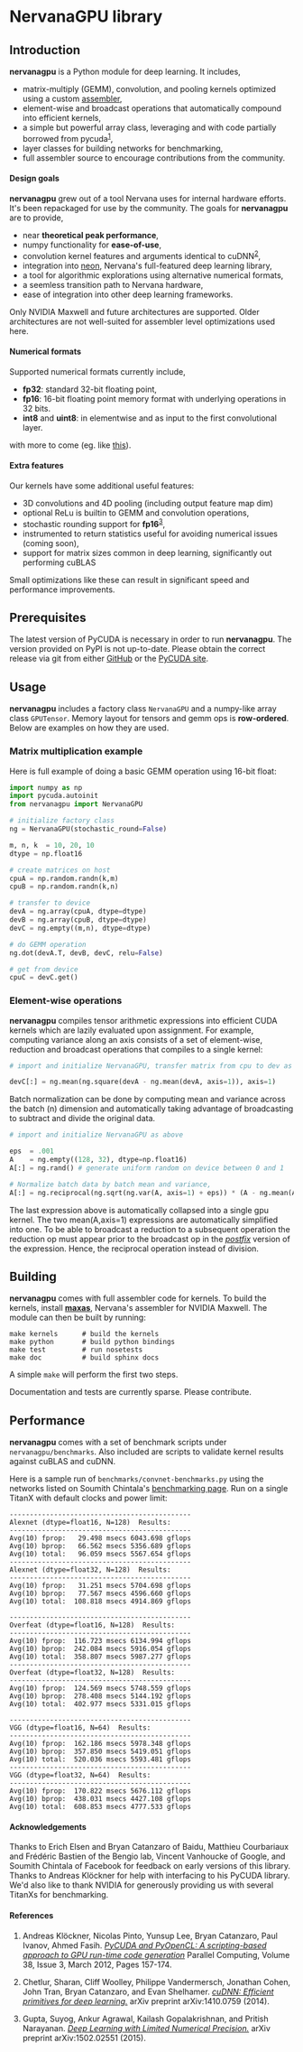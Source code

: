 # NervanaGPU library

## Introduction

**nervanagpu** is a Python module for deep learning. It includes,

- matrix-multiply (GEMM), convolution, and pooling kernels optimized using a custom [assembler](https://github.com/NervanaSystems/maxas),
- element-wise and broadcast operations that automatically compound into efficient kernels,
- a simple but powerful array class, leveraging and with code partially borrowed from pycuda<sup>[1](#refs)</sup>,
- layer classes for building networks for benchmarking,
- full assembler source to encourage contributions from the community.

#### Design goals

**nervanagpu** grew out of a tool Nervana uses for internal hardware efforts. It's been repackaged for use by the community. The goals for **nervanagpu** are to provide,

- near **theoretical peak performance**,
- numpy functionality for **ease-of-use**,
- convolution kernel features and arguments identical to cuDNN<sup>[2](#refs)</sup>,
- integration into [neon](https://github.com/NervanaSystems/neon), Nervana's full-featured deep learning library,
- a tool for algorithmic explorations using alternative numerical formats,
- a seemless transition path to Nervana hardware,
- ease of integration into other deep learning frameworks.

Only NVIDIA Maxwell and future architectures are supported. Older architectures are not well-suited for assembler level optimizations used here.

#### Numerical formats

Supported numerical formats currently include,

- **fp32**: standard 32-bit floating point,
- **fp16**: 16-bit floating point memory format with underlying operations in 32 bits.
- **int8** and **uint8**: in elementwise and as input to the first convolutional layer.

with more to come (eg. like [this](https://github.com/NervanaSystems/nervana-lib-gpu-performance-preview)).

#### Extra features

Our kernels have some additional useful features:

- 3D convolutions and 4D pooling (including output feature map dim)
- optional ReLu is builtin to GEMM and convolution operations,
- stochastic rounding support for **fp16**<sup>[3](#refs)</sup>,
- instrumented to return statistics useful for avoiding numerical issues (coming soon),
- support for matrix sizes common in deep learning, significantly out performing cuBLAS

Small optimizations like these can result in significant speed and performance improvements.

## Prerequisites

The latest version of PyCUDA is necessary in order to run **nervanagpu**.  The version provided on PyPI is not up-to-date.  Please obtain the correct release via git from either [GitHub](https://github.com/inducer/pycuda) or the [PyCUDA site](http://git.tiker.net/pycuda.git).

## Usage

**nervanagpu** includes a factory class `NervanaGPU` and a numpy-like array class `GPUTensor`. Memory layout for tensors and gemm ops is **row-ordered**. Below are examples on how they are used.

### Matrix multiplication example

Here is full example of doing a basic GEMM operation using 16-bit float:

```python
import numpy as np
import pycuda.autoinit
from nervanagpu import NervanaGPU

# initialize factory class
ng = NervanaGPU(stochastic_round=False)

m, n, k  = 10, 20, 10
dtype = np.float16

# create matrices on host
cpuA = np.random.randn(k,m)
cpuB = np.random.randn(k,n)

# transfer to device
devA = ng.array(cpuA, dtype=dtype)
devB = ng.array(cpuB, dtype=dtype)
devC = ng.empty((m,n), dtype=dtype)

# do GEMM operation
ng.dot(devA.T, devB, devC, relu=False)

# get from device
cpuC = devC.get()
```

### Element-wise operations

**nervanagpu** compiles tensor arithmetic expressions into efficient CUDA kernels which are lazily evaluated upon assignment. For example, computing variance along an axis consists of a set of element-wise, reduction and broadcast operations that compiles to a single kernel:

```python
# import and initialize NervanaGPU, transfer matrix from cpu to dev as above

devC[:] = ng.mean(ng.square(devA - ng.mean(devA, axis=1)), axis=1)

```

Batch normalization can be done by computing mean and variance across the batch (n) dimension and automatically taking advantage of broadcasting to subtract and divide the original data.

```python
# import and initialize NervanaGPU as above

eps  = .001
A    = ng.empty((128, 32), dtype=np.float16)
A[:] = ng.rand() # generate uniform random on device between 0 and 1

# Normalize batch data by batch mean and variance, 
A[:] = ng.reciprocal(ng.sqrt(ng.var(A, axis=1) + eps)) * (A - ng.mean(A, axis=1)) 

```
The last expression above is automatically collapsed into a single gpu kernel. The two mean(A,axis=1) expressions are automatically simplified into one. To be able to broadcast a reduction to a subsequent operation the reduction op must appear prior to the broadcast op in the [*postfix*](http://en.wikipedia.org/wiki/Reverse_Polish_notation) version of the expression. Hence, the reciprocal operation instead of division.

## Building

**nervanagpu** comes with full assembler code for kernels. To build the kernels, install [**maxas**](https://github.com/NervanaSystems/maxas), Nervana's assembler for NVIDIA Maxwell. The module can then be built by running:

    make kernels      # build the kernels
    make python       # build python bindings
    make test         # run nosetests
    make doc          # build sphinx docs

A simple `make` will perform the first two steps.

Documentation and tests are currently sparse. Please contribute.

## Performance

**nervanagpu** comes with a set of benchmark scripts under `nervanagpu/benchmarks`. Also included are scripts to validate kernel results against cuBLAS and cuDNN.

Here is a sample run of `benchmarks/convnet-benchmarks.py` using the networks listed on Soumith Chintala's [benchmarking page](https://github.com/soumith/convnet-benchmarks).  Run on a single TitanX with default clocks and power limit:

    ---------------------------------------------
    Alexnet (dtype=float16, N=128)  Results:
    ---------------------------------------------
    Avg(10) fprop:   29.498 msecs 6043.698 gflops
    Avg(10) bprop:   66.562 msecs 5356.689 gflops
    Avg(10) total:   96.059 msecs 5567.654 gflops
    ---------------------------------------------
    Alexnet (dtype=float32, N=128)  Results:
    ---------------------------------------------
    Avg(10) fprop:   31.251 msecs 5704.698 gflops
    Avg(10) bprop:   77.567 msecs 4596.660 gflops
    Avg(10) total:  108.818 msecs 4914.869 gflops

    ---------------------------------------------
    Overfeat (dtype=float16, N=128)  Results:
    ---------------------------------------------
    Avg(10) fprop:  116.723 msecs 6134.994 gflops
    Avg(10) bprop:  242.084 msecs 5916.054 gflops
    Avg(10) total:  358.807 msecs 5987.277 gflops
    ---------------------------------------------
    Overfeat (dtype=float32, N=128)  Results:
    ---------------------------------------------
    Avg(10) fprop:  124.569 msecs 5748.559 gflops
    Avg(10) bprop:  278.408 msecs 5144.192 gflops
    Avg(10) total:  402.977 msecs 5331.015 gflops

    ---------------------------------------------
    VGG (dtype=float16, N=64)  Results:
    ---------------------------------------------
    Avg(10) fprop:  162.186 msecs 5978.348 gflops
    Avg(10) bprop:  357.850 msecs 5419.051 gflops
    Avg(10) total:  520.036 msecs 5593.481 gflops
    ---------------------------------------------
    VGG (dtype=float32, N=64)  Results:
    ---------------------------------------------
    Avg(10) fprop:  170.822 msecs 5676.112 gflops
    Avg(10) bprop:  438.031 msecs 4427.108 gflops
    Avg(10) total:  608.853 msecs 4777.533 gflops


#### Acknowledgements

Thanks to Erich Elsen and Bryan Catanzaro of Baidu, Matthieu Courbariaux and Frédéric Bastien of the Bengio lab, Vincent Vanhoucke of Google, and Soumith Chintala of Facebook for feedback on early versions of this library. Thanks to Andreas Klöckner for help with interfacing to his PyCUDA library.  We'd also like to thank NVIDIA for generously providing us with several TitanXs for benchmarking.


#### References <a name="refs"></a>

1. Andreas Klöckner, Nicolas Pinto, Yunsup Lee, Bryan Catanzaro, Paul Ivanov, Ahmed Fasih.
[*PyCUDA and PyOpenCL: A scripting-based approach to GPU run-time code generation*](http://arxiv.org/abs/0911.3456)
Parallel Computing, Volume 38, Issue 3, March 2012, Pages 157-174.

2. Chetlur, Sharan, Cliff Woolley, Philippe Vandermersch, Jonathan
Cohen, John Tran, Bryan Catanzaro, and Evan Shelhamer.
[*cuDNN: Efficient primitives for deep learning.*](http://arxiv.org/abs/1410.0759)
arXiv preprint arXiv:1410.0759 (2014).

3. Gupta, Suyog, Ankur Agrawal, Kailash Gopalakrishnan, and Pritish Narayanan. [*Deep Learning with Limited Numerical Precision.*](http://arxiv.org/abs/1502.02551) arXiv preprint arXiv:1502.02551 (2015).

